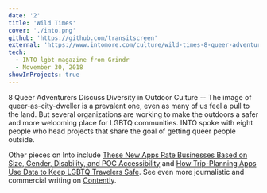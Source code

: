 ```yaml
---
date: '2'
title: 'Wild Times'
cover: './into.png'
github: 'https://github.com/transitscreen'
external: 'https://www.intomore.com/culture/wild-times-8-queer-adventurers-discuss-diversity-in-outdoor-culture'
tech:
  - INTO lgbt magazine from Grindr
  - November 30, 2018
showInProjects: true
---
```


8 Queer Adventurers Discuss Diversity in Outdoor Culture -- The image of queer-as-city-dweller is a prevalent one, even as many of us feel a pull to the land. But several organizations are working to make the outdoors a safer and more welcoming place for LGBTQ communities. INTO spoke with eight people who head projects that share the goal of getting queer people outside.

Other pieces on Into include [These New Apps Rate Businesses Based on Size, Gender, Disability, and POC Accessibility](https://www.intomore.com/culture/these-new-apps-rate-businesses-based-on-size-gender-disability-and-poc-comfort) and [How Trip-Planning Apps Use Data to Keep LGBTQ Travelers Safe](https://www.intomore.com/travel/how-trip-planning-apps-use-data-to-keep-lgbtq-travelers-safe). See even more journalistic and commercial writing on [Contently](https://alleyhector.contently.com/).